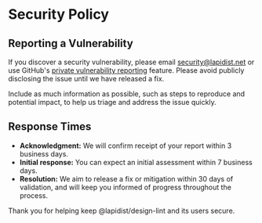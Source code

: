 # Security Policy

## Reporting a Vulnerability

If you discover a security vulnerability, please email [security@lapidist.net](mailto:security@lapidist.net) or use GitHub's [private vulnerability reporting](https://github.com/bylapidist/design-lint/security/advisories/new) feature. Please avoid publicly disclosing the issue until we have released a fix.

Include as much information as possible, such as steps to reproduce and potential impact, to help us triage and address the issue quickly.

## Response Times

- **Acknowledgment:** We will confirm receipt of your report within 3 business days.
- **Initial response:** You can expect an initial assessment within 7 business days.
- **Resolution:** We aim to release a fix or mitigation within 30 days of validation, and will keep you informed of progress throughout the process.

Thank you for helping keep @lapidist/design-lint and its users secure.
